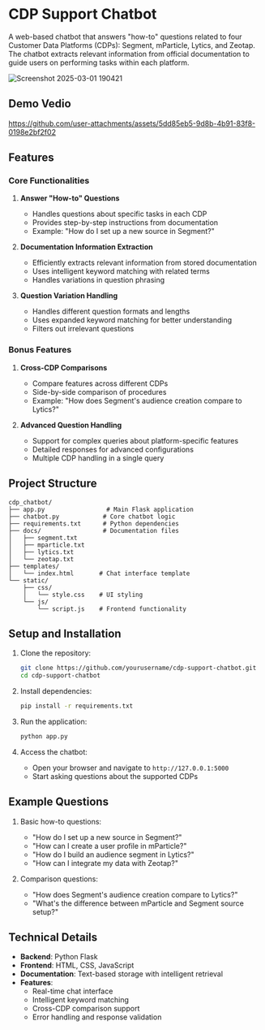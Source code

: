 # CDP Support Chatbot

A web-based chatbot that answers "how-to" questions related to four Customer Data Platforms (CDPs): Segment, mParticle, Lytics, and Zeotap. The chatbot extracts relevant information from official documentation to guide users on performing tasks within each platform.

![Screenshot 2025-03-01 190421](https://github.com/user-attachments/assets/0c48daca-bae0-4f26-bc05-4b8f91491cde)


## Demo Vedio




https://github.com/user-attachments/assets/5dd85eb5-9d8b-4b91-83f8-0198e2bf2f02





## Features

### Core Functionalities

1. **Answer "How-to" Questions**
   - Handles questions about specific tasks in each CDP
   - Provides step-by-step instructions from documentation
   - Example: "How do I set up a new source in Segment?"

2. **Documentation Information Extraction**
   - Efficiently extracts relevant information from stored documentation
   - Uses intelligent keyword matching with related terms
   - Handles variations in question phrasing

3. **Question Variation Handling**
   - Handles different question formats and lengths
   - Uses expanded keyword matching for better understanding
   - Filters out irrelevant questions

### Bonus Features

1. **Cross-CDP Comparisons**
   - Compare features across different CDPs
   - Side-by-side comparison of procedures
   - Example: "How does Segment's audience creation compare to Lytics?"

2. **Advanced Question Handling**
   - Support for complex queries about platform-specific features
   - Detailed responses for advanced configurations
   - Multiple CDP handling in a single query

## Project Structure

```
cdp_chatbot/
├── app.py                 # Main Flask application
├── chatbot.py            # Core chatbot logic
├── requirements.txt      # Python dependencies
├── docs/                 # Documentation files
│   ├── segment.txt
│   ├── mparticle.txt
│   ├── lytics.txt
│   └── zeotap.txt
├── templates/
│   └── index.html       # Chat interface template
└── static/
    ├── css/
    │   └── style.css    # UI styling
    └── js/
        └── script.js    # Frontend functionality
```

## Setup and Installation

1. Clone the repository:
   ```bash
   git clone https://github.com/yourusername/cdp-support-chatbot.git
   cd cdp-support-chatbot
   ```

2. Install dependencies:
   ```bash
   pip install -r requirements.txt
   ```

3. Run the application:
   ```bash
   python app.py
   ```

4. Access the chatbot:
   - Open your browser and navigate to `http://127.0.0.1:5000`
   - Start asking questions about the supported CDPs

## Example Questions

1. Basic how-to questions:
   - "How do I set up a new source in Segment?"
   - "How can I create a user profile in mParticle?"
   - "How do I build an audience segment in Lytics?"
   - "How can I integrate my data with Zeotap?"

2. Comparison questions:
   - "How does Segment's audience creation compare to Lytics?"
   - "What's the difference between mParticle and Segment source setup?"

## Technical Details

- **Backend**: Python Flask
- **Frontend**: HTML, CSS, JavaScript
- **Documentation**: Text-based storage with intelligent retrieval
- **Features**:
  - Real-time chat interface
  - Intelligent keyword matching
  - Cross-CDP comparison support
  - Error handling and response validation


